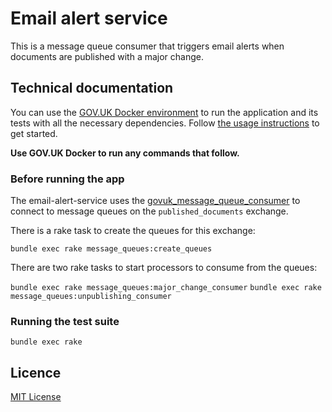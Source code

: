# Email alert service

This is a message queue consumer that triggers email alerts when documents are published with a major change.

## Technical documentation

You can use the [GOV.UK Docker environment](https://github.com/alphagov/govuk-docker) to run the application and its tests with all the necessary dependencies. Follow [the usage instructions](https://github.com/alphagov/govuk-docker#usage) to get started.

**Use GOV.UK Docker to run any commands that follow.**

### Before running the app

The email-alert-service uses the [govuk_message_queue_consumer](https://github.com/alphagov/govuk_message_queue_consumer)
to connect to message queues on the `published_documents` exchange.

There is a rake task to create the queues for this exchange:

```
bundle exec rake message_queues:create_queues
```

There are two rake tasks to start processors to consume from the queues:

`bundle exec rake message_queues:major_change_consumer`
`bundle exec rake message_queues:unpublishing_consumer`

### Running the test suite

```
bundle exec rake
```

## Licence

[MIT License](LICENCE)
